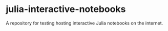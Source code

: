 # julia-interactive-notebooks
A repository for testing hosting interactive Julia notebooks on the internet.
